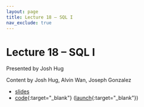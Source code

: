 ```yaml
---
layout: page
title: Lecture 18 – SQL I
nav_exclude: true
---
```


# Lecture 18 – SQL I

Presented by Josh Hug

Content by Josh Hug, Alvin Wan, Joseph Gonzalez

- [slides](https://docs.google.com/presentation/d/1JLoC1xMzMuIzv_n2Gu0s8SZqHer2hQYiroYHRMgBMtc/edit?usp=sharing)
- [code](https://github.com/DS-100/sp22/tree/main/lec/lec18){:target="_blank"} ([launch](https://data100.datahub.berkeley.edu/hub/user-redirect/git-pull?repo=https%3A%2F%2Fgithub.com%2FDS-100%2Fsp22&urlpath=tree%2Fsp22%2Flec%2Flec18%2Flec18.ipynb&branch=main){:target="_blank"})

<!--
**Important**: Read this before proceeding with the lectures, as it details what materials you should focus on. (This is also largely recapped in Video 18.1.)

Sections 18.1 through 18.4 discuss train-test splits and cross-validation.

18.1, in addition to giving an overview of the lecture, walks through why we need to split our data into train and test in the first place, and how cross-validation works. It primarily consists of slides.
18.2 and 18.3 walk through the process of creating a basic train-test split, and evaluating models that we’ve fit on our training data using our testing data. Code is in “Part 1”.
18.4 walks through the process of implementing cross-validation. In this video there references to a `Pipeline` object in `scikit-learn`. This is **not** in scope for us, so do not worry about its details. Code is in “Part 1”.

Sections 18.5 and 18.6 discuss regularization.

18.5 discusses why we need to regularize, and how penalties on the norm of our parameter vector accomplish this goal.
18.6 explicitly lists the optimal model parameter when using the L2 penalty on our linear model (called “ridge regression”).

There are also three **supplementary** videos accompanying this lecture. They don’t introduce any new material, but may still be helpful for your understanding. They are listed as supplementary and not required since the runtime of this lecture is already quite long. They do not have accompanying Quick Checks for this reason.

18.7 and 18.8 walk through implementing ridge and LASSO regression in a notebook. These videos are helpful in explaining how regularization and cross-validation are used in practice. These videos again use `Pipeline`, which is not in scope. Code is in “Part 2”.
18.9 is another **supplementary** video, created by Paul Shao (a TA for Data 100 in Spring 2020). It gives a great high-level overview of both the bias-variance tradeoff and regularization.

A reminder – the right column of the table below contains _Quick Checks_. These are **not** required but suggested to help you check your understanding.

<table>
<colgroup>
<col style="width: 25%" />
<col style="width: 25%" />
<col style="width: 25%" />
</colgroup>
<thead>
<tr class="header">
<th></th>
<th>Video</th>
<th>Quick Check</th>
</tr>
</thead>
<tbody>
<tr>
<td><strong>18.1</strong> <br />Lecture overview. Training error vs. testing error. Why we need to split our data into train and test. How cross-validation works, and why it is useful.</td>
<td><iframe width="300" height="" src="https://youtube.com/embed/y6ZW4nZtlhI" frameborder="0" allow="accelerometer; autoplay; encrypted-media; gyroscope; picture-in-picture" allowfullscreen=""></iframe></td>
<td><a href="https://forms.gle/6CbWjfgNXeJzoDFK7" target="\_blank">18.1</a></td>
</tr>
<tr>
<td><strong>18.2</strong> <br />Using scikit-learn to construct a train-test split.</td>
<td><iframe width="300" height="" src="https://youtube.com/embed/_Bzfy7BTjz0" frameborder="0" allow="accelerometer; autoplay; encrypted-media; gyroscope; picture-in-picture" allowfullscreen=""></iframe></td>
<td><a href="https://forms.gle/jx7cQVVfyNh9Pzcy8" target="\_blank">18.2</a></td>
</tr>
<tr>
<td><strong>18.3</strong> <br />Building a linear model and determining its training and test error.</td>
<td><iframe width="300" height="" src="https://youtube.com/embed/2i7yj4JhIkw" frameborder="0" allow="accelerometer; autoplay; encrypted-media; gyroscope; picture-in-picture" allowfullscreen=""></iframe></td>
<td><a href="https://forms.gle/QMpoxmNpBhAKUQVn6" target="\_blank">18.3</a></td>
</tr>
<tr>
<td><strong>18.4</strong> <br />Implementing cross-validation, and using it to help select a model.</td>
<td><iframe width="300" height="" src="https://youtube.com/embed/m8580Et4pjY" frameborder="0" allow="accelerometer; autoplay; encrypted-media; gyroscope; picture-in-picture" allowfullscreen=""></iframe></td>
<td><a href="https://forms.gle/fA1MgxJomFAawsX87" target="\_blank">18.4</a></td>
</tr>
<tr>
<td><strong>18.5</strong> <br />An overview of regularization.</td>
<td><iframe width="300" height="" src="https://youtube.com/embed/NqKtsZpHmRY" frameborder="0" allow="accelerometer; autoplay; encrypted-media; gyroscope; picture-in-picture" allowfullscreen=""></iframe></td>
<td><a href="https://forms.gle/bB91QjoUpvRnBbJN6" target="\_blank">18.5</a></td>
</tr>
<tr>
<td><strong>18.6</strong> <br />Ridge regression and LASSO regression.</td>
<td><iframe width="300" height="" src="https://youtube.com/embed/B-labBbXj_c" frameborder="0" allow="accelerometer; autoplay; encrypted-media; gyroscope; picture-in-picture" allowfullscreen=""></iframe></td>
<td><a href="https://forms.gle/JBcDvMhis1BzNg7fA" target="\_blank">18.6</a></td>
</tr>
<tr>
<td><strong>18.7</strong> <br />*Supplemental.* Using ridge regression and cross-validation in scikit-learn.</td>
<td><iframe width="300" height="" src="https://youtube.com/embed/frdGPG10dOA" frameborder="0" allow="accelerometer; autoplay; encrypted-media; gyroscope; picture-in-picture" allowfullscreen=""></iframe></td>
<td><a>N/A</a></td>
</tr>
<tr>
<td><strong>18.8</strong> <br />*Supplemental.* Using LASSO regression and cross-validation in scikit-learn.</td>
<td><iframe width="300" height="" src="https://youtube.com/embed/hqZNVrZ3flw" frameborder="0" allow="accelerometer; autoplay; encrypted-media; gyroscope; picture-in-picture" allowfullscreen=""></iframe></td>
<td><a>N/A</a></td>
</tr>
<tr>
<td><strong>18.9</strong> <br />*Supplemental.* An overview of the bias-variance tradeoff, and how it interfaces with regularization.</td>
<td><iframe width="300" height="" src="https://youtube.com/embed/U2J75Iq2nrk" frameborder="0" allow="accelerometer; autoplay; encrypted-media; gyroscope; picture-in-picture" allowfullscreen=""></iframe></td>
<td><a>N/A</a></td>
</tr>
</tbody></table>
-->
